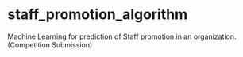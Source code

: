 # staff_promotion_algorithm
Machine Learning for prediction of Staff promotion in an organization. (Competition Submission)
